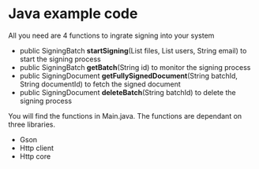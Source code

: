 <h1>Java example code</h1>
<p>All you need are 4 functions to ingrate signing into your system</p>
<ul>
<li>public SigningBatch <b>startSigning</b>(List<SigningDocument> files, List<SigningUser> users, String email) to start the signing process</li>
<li>public SigningBatch <b>getBatch</b>(String id) to monitor the signing process</li>
<li>public SigningDocument <b>getFullySignedDocument</b>(String batchId, String documentId) to fetch the signed document</li>
<li>public SigningDocument <b>deleteBatch</b>(String batchId) to delete the signing process</li>
</ul>

You will find the functions in Main.java. The functions are dependant on three libraries.
<ul>
<li>Gson</li>
<li>Http client</li>
<li>Http core</li>
</ul>
